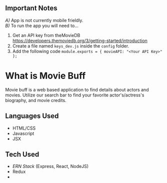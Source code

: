 ## Important Notes

_A)_ App is not currently mobile frieldly.  
_B)_ To run the app you will need to...

1. Get an API key from theMovieDB https://developers.themoviedb.org/3/getting-started/introduction
2. Create a file named `keys_dev.js` inside the `config` folder.
3. Add the following code
   `module.exports = { movieAPI: "<Your API Key>" };`

# What is Movie Buff

Movie buff is a web based application to find details about actors and movies. Utilize our search bar to find your favorite actor's/actress's biography, and movie credits.

## Languages Used

- HTML/CSS
- Javascript
- JSX

## Tech Used

- _ERN Stack_ (Express, React, NodeJS)
- Redux
-

